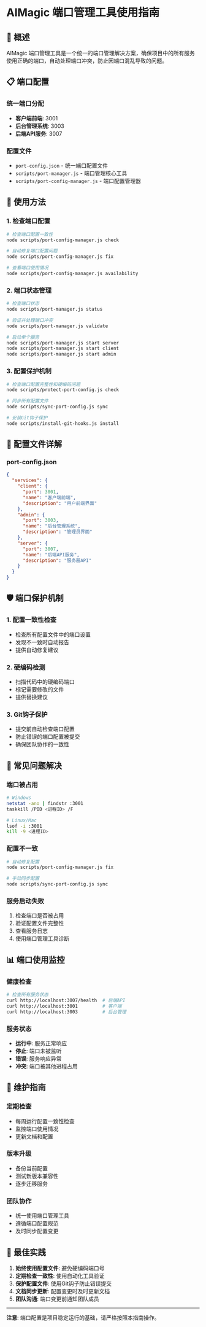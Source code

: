 # AIMagic 端口管理工具使用指南

## 🎯 概述

AIMagic 端口管理工具是一个统一的端口管理解决方案，确保项目中的所有服务使用正确的端口，自动处理端口冲突，防止因端口混乱导致的问题。

## 📋 端口配置

### 统一端口分配
- **客户端前端**: 3001
- **后台管理系统**: 3003  
- **后端API服务**: 3007

### 配置文件
- `port-config.json` - 统一端口配置文件
- `scripts/port-manager.js` - 端口管理核心工具
- `scripts/port-config-manager.js` - 端口配置管理器

## 🚀 使用方法

### 1. 检查端口配置
```bash
# 检查端口配置一致性
node scripts/port-config-manager.js check

# 自动修复端口配置问题
node scripts/port-config-manager.js fix

# 查看端口使用情况
node scripts/port-config-manager.js availability
```

### 2. 端口状态管理
```bash
# 检查端口状态
node scripts/port-manager.js status

# 验证并处理端口冲突
node scripts/port-manager.js validate

# 启动单个服务
node scripts/port-manager.js start server
node scripts/port-manager.js start client
node scripts/port-manager.js start admin
```

### 3. 配置保护机制
```bash
# 检查端口配置完整性和硬编码问题
node scripts/protect-port-config.js check

# 同步所有配置文件
node scripts/sync-port-config.js sync

# 安装Git钩子保护
node scripts/install-git-hooks.js install
```

## 🔧 配置文件详解

### port-config.json
```json
{
  "services": {
    "client": {
      "port": 3001,
      "name": "客户端前端",
      "description": "用户前端界面"
    },
    "admin": {
      "port": 3003,
      "name": "后台管理系统",
      "description": "管理员界面"
    },
    "server": {
      "port": 3007,
      "name": "后端API服务",
      "description": "服务器API"
    }
  }
}
```

## 🛡️ 端口保护机制

### 1. 配置一致性检查
- 检查所有配置文件中的端口设置
- 发现不一致时自动报告
- 提供自动修复建议

### 2. 硬编码检测
- 扫描代码中的硬编码端口
- 标记需要修改的文件
- 提供替换建议

### 3. Git钩子保护
- 提交前自动检查端口配置
- 防止错误的端口配置被提交
- 确保团队协作的一致性

## 🚨 常见问题解决

### 端口被占用
```bash
# Windows
netstat -ano | findstr :3001
taskkill /PID <进程ID> /F

# Linux/Mac
lsof -i :3001
kill -9 <进程ID>
```

### 配置不一致
```bash
# 自动修复配置
node scripts/port-config-manager.js fix

# 手动同步配置
node scripts/sync-port-config.js sync
```

### 服务启动失败
1. 检查端口是否被占用
2. 验证配置文件完整性
3. 查看服务日志
4. 使用端口管理工具诊断

## 📊 端口使用监控

### 健康检查
```bash
# 检查所有服务状态
curl http://localhost:3007/health  # 后端API
curl http://localhost:3001         # 客户端
curl http://localhost:3003         # 后台管理
```

### 服务状态
- **运行中**: 服务正常响应
- **停止**: 端口未被监听
- **错误**: 服务响应异常
- **冲突**: 端口被其他进程占用

## 🔄 维护指南

### 定期检查
- 每周运行配置一致性检查
- 监控端口使用情况
- 更新文档和配置

### 版本升级
- 备份当前配置
- 测试新版本兼容性
- 逐步迁移服务

### 团队协作
- 统一使用端口管理工具
- 遵循端口配置规范
- 及时同步配置变更

## 📝 最佳实践

1. **始终使用配置文件**: 避免硬编码端口号
2. **定期检查一致性**: 使用自动化工具验证
3. **保护配置文件**: 使用Git钩子防止错误提交
4. **文档同步更新**: 配置变更时及时更新文档
5. **团队沟通**: 端口变更前通知团队成员

---

**注意**: 端口配置是项目稳定运行的基础，请严格按照本指南操作。
